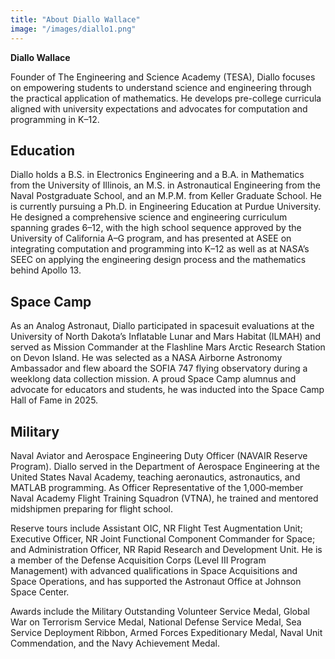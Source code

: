 ```yaml
---
title: "About Diallo Wallace"
image: "/images/diallo1.png"
---
```


**Diallo Wallace**

Founder of The Engineering and Science Academy (TESA), Diallo focuses on empowering students to understand science and engineering through the practical application of mathematics. He develops pre-college curricula aligned with university expectations and advocates for computation and programming in K–12.

## Education

Diallo holds a B.S. in Electronics Engineering and a B.A. in Mathematics from the University of Illinois, an M.S. in Astronautical Engineering from the Naval Postgraduate School, and an M.P.M. from Keller Graduate School. He is currently pursuing a Ph.D. in Engineering Education at Purdue University. He designed a comprehensive science and engineering curriculum spanning grades 6–12, with the high school sequence approved by the University of California A–G program, and has presented at ASEE on integrating computation and programming into K–12 as well as at NASA’s SEEC on applying the engineering design process and the mathematics behind Apollo 13.

## Space Camp

As an Analog Astronaut, Diallo participated in spacesuit evaluations at the University of North Dakota’s Inflatable Lunar and Mars Habitat (ILMAH) and served as Mission Commander at the Flashline Mars Arctic Research Station on Devon Island. He was selected as a NASA Airborne Astronomy Ambassador and flew aboard the SOFIA 747 flying observatory during a weeklong data collection mission. A proud Space Camp alumnus and advocate for educators and students, he was inducted into the Space Camp Hall of Fame in 2025.

## Military

Naval Aviator and Aerospace Engineering Duty Officer (NAVAIR Reserve Program). Diallo served in the Department of Aerospace Engineering at the United States Naval Academy, teaching aeronautics, astronautics, and MATLAB programming. As Officer Representative of the 1,000‑member Naval Academy Flight Training Squadron (VTNA), he trained and mentored midshipmen preparing for flight school.

Reserve tours include Assistant OIC, NR Flight Test Augmentation Unit; Executive Officer, NR Joint Functional Component Commander for Space; and Administration Officer, NR Rapid Research and Development Unit. He is a member of the Defense Acquisition Corps (Level III Program Management) with advanced qualifications in Space Acquisitions and Space Operations, and has supported the Astronaut Office at Johnson Space Center.

Awards include the Military Outstanding Volunteer Service Medal, Global War on Terrorism Service Medal, National Defense Service Medal, Sea Service Deployment Ribbon, Armed Forces Expeditionary Medal, Naval Unit Commendation, and the Navy Achievement Medal.
